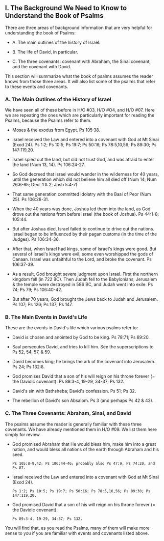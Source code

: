 
## I. The Background We Need to Know to Understand the Book of Psalms

There are three areas of background information that are very helpful for understanding the book of Psalms:

   - A. The main outlines of the history of Israel.

   - B. The life of David, in particular.

   - C. The three covenants: covenant with Abraham, the Sinai covenant, and the covenant with David.

This section will summarize what the book of psalms assumes the reader knows from those three areas. It will also list some of the psalms that refer to these events and covenants.

### A. The Main Outlines of the History of Israel

We have seen all of these before in H/O #03, H/O #O4, and H/O #07. Here we are repeating the ones which are particularly important for reading the Psalms, because the Psalms refer to them.

* Moses & the exodus from Egypt. Ps 105:38.

* Israel received the Law and entered into a covenant with God at Mt Sinai (Exod 24). Ps 1:2; Ps 10:5; Ps 19:7; Ps 50:16; Ps 78:5,10,56; Ps 89:30; Ps 147:119,20.

* Israel spied out the land, but did not trust God, and was afraid to enter the land (Num 13, 14). Ps 106:24-27.

* So God decreed that Israel would wander in the wilderness for 40 years, until the generation which did not believe him all died off (Num 14; Num 26:6-65; Deut 1 & 2; Josh 5:4-7).

* That same generation committed idolatry with the Baal of Peor (Num 25). Ps 106:28-31.

* When the 40 years was done, Joshua led them into the land, as God drove out the nations from before Israel (the book of Joshua). Ps 44:1-8; 105:44.

* But after Joshua died, Israel failed to continue to drive out the nations. Israel began to be influenced by their pagan customs (in the time of the Judges). Ps 106:34-36.

* After that, when Israel had kings, some of Israel's kings were good. But several of Israel's kings were evil; some even worshipped the gods of Canaan. Israel was unfaithful to the Lord, and broke the covenant. Ps 106:37-39.

* As a result, God brought severe judgment upon Israel. First the northern kingdom fell (in 722 BC). Then Judah fell to the Babylonians; Jerusalem & the temple were destroyed in 586 BC, and Judah went into exile. Ps 74; Ps 79; Ps 106:40-42.

* But after 70 years, God brought the Jews back to Judah and Jerusalem. Ps 107; Ps 126; Ps 137; Ps 147.

### B. The Main Events in David's Life

These are the events in David's life which various psalms refer to:

* David is chosen and anointed by God to be king. Ps 78:71; Ps 89:20.

* Saul persecutes David, and tries to kill him. See the superscriptions to Ps 52, 54, 57, & 59.

* David becomes king; he brings the ark of the covenant into Jerusalem. Ps 24; Ps 132:8.

* God promises David that a son of his will reign on his throne forever (= the Davidic covenant). Ps 89:3-4, 19-29, 34-37; Ps 132.

* David's sin with Bathsheba; David's confession. Ps 51; Ps 32.

* The rebellion of David's son Absalom. Ps 3 (and perhaps Ps 42 & 43).

### C. The Three Covenants: Abraham, Sinai, and David

The psalms assume the reader is generally familiar with these three covenants. We have already mentioned them in H/O #09. We list them here simply for review.

* God promised Abraham that He would bless him, make him into a great nation, and would bless all nations of the earth through Abraham and his seed.

   ```
   Ps 105:8-9,42; Ps 106:44-46; probably also Ps 47:9, Ps 74:20, and Ps 87.
   ```

* Israel received the Law and entered into a covenant with God at Mt Sinai (Exod 24).

   ```
   Ps 1:2; Ps 10:5; Ps 19:7; Ps 50:16; Ps 78:5,10,56; Ps 89:30; Ps 147:119,20.
   ```

* God promised David that a son of his will reign on his throne forever (= the Davidic covenant).

   ```
   Ps 89:3-4, 19-29, 34-37; Ps 132.
   ```

You will find that, as you read the Psalms, many of them will make more sense to you if you are familiar with events and covenants listed above.

